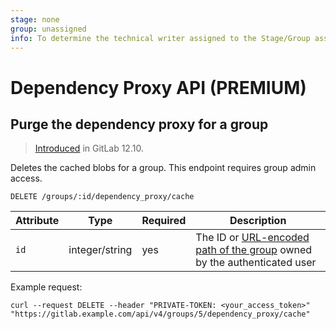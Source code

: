 ```yaml
---
stage: none
group: unassigned
info: To determine the technical writer assigned to the Stage/Group associated with this page, see https://about.gitlab.com/handbook/engineering/ux/technical-writing/#designated-technical-writers
---
```


# Dependency Proxy API **(PREMIUM)**

## Purge the dependency proxy for a group

> [Introduced](https://gitlab.com/gitlab-org/gitlab/-/issues/11631) in GitLab 12.10.

Deletes the cached blobs for a group. This endpoint requires group admin access.

```plaintext
DELETE /groups/:id/dependency_proxy/cache
```

| Attribute | Type | Required | Description |
| --------- | ---- | -------- | ----------- |
| `id`      | integer/string | yes | The ID or [URL-encoded path of the group](README.md#namespaced-path-encoding) owned by the authenticated user |

Example request:

```shell
curl --request DELETE --header "PRIVATE-TOKEN: <your_access_token>" "https://gitlab.example.com/api/v4/groups/5/dependency_proxy/cache"
```
